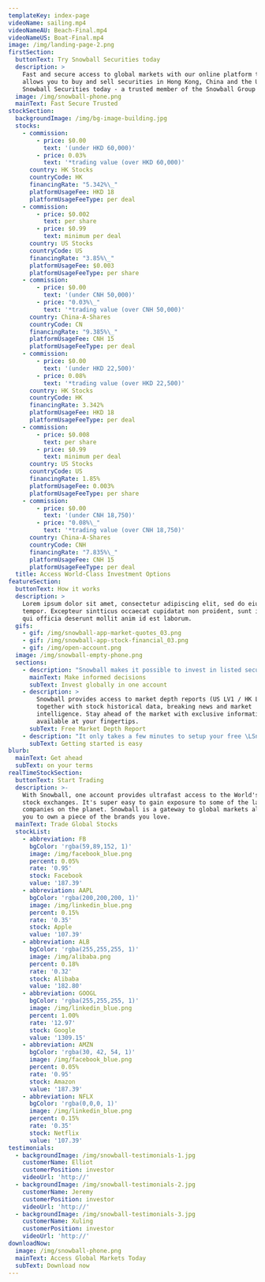 ```yaml
---
templateKey: index-page
videoName: sailing.mp4
videoNameAU: Beach-Final.mp4
videoNameUS: Boat-Final.mp4
image: /img/landing-page-2.png
firstSection:
  buttonText: Try Snowball Securities today
  description: >
    Fast and secure access to global markets with our online platform that
    allows you to buy and sell securities in Hong Kong, China and the US. Try
    Snowball Securities today - a trusted member of the Snowball Group
  image: /img/snowball-phone.png
  mainText: Fast Secure Trusted
stockSection:
  backgroundImage: /img/bg-image-building.jpg
  stocks:
    - commission:
        - price: $0.00
          text: '(under HKD 60,000)'
        - price: 0.03%
          text: '*trading value (over HKD 60,000)'
      country: HK Stocks
      countryCode: HK
      financingRate: "5.342%\_"
      platformUsageFee: HKD 18
      platformUsageFeeType: per deal
    - commission:
        - price: $0.002
          text: per share
        - price: $0.99
          text: minimum per deal
      country: US Stocks
      countryCode: US
      financingRate: "3.85%\_"
      platformUsageFee: $0.003
      platformUsageFeeType: per share
    - commission:
        - price: $0.00
          text: '(under CNH 50,000)'
        - price: "0.03%\_"
          text: '*trading value (over CNH 50,000)'
      country: China-A-Shares
      countryCode: CN
      financingRate: "9.385%\_"
      platformUsageFee: CNH 15
      platformUsageFeeType: per deal
    - commission:
        - price: $0.00
          text: '(under HKD 22,500)'
        - price: 0.08%
          text: '*trading value (over HKD 22,500)'
      country: HK Stocks
      countryCode: HK
      financingRate: 3.342%
      platformUsageFee: HKD 18
      platformUsageFeeType: per deal
    - commission:
        - price: $0.008
          text: per share
        - price: $0.99
          text: minimum per deal
      country: US Stocks
      countryCode: US
      financingRate: 1.85%
      platformUsageFee: 0.003%
      platformUsageFeeType: per share
    - commission:
        - price: $0.00
          text: '(under CNH 18,750)'
        - price: "0.08%\_"
          text: '*trading value (over CNH 18,750)'
      country: China-A-Shares
      countryCode: CNH
      financingRate: "7.835%\_"
      platformUsageFee: CNH 15
      platformUsageFeeType: per deal
  title: Access World-Class Investment Options
featureSection:
  buttonText: How it works
  description: >
    Lorem ipsum dolor sit amet, consectetur adipiscing elit, sed do eiusmod
    tempor. Excepteur sintticus occaecat cupidatat non proident, sunt in culpa
    qui officia deserunt mollit anim id est laborum.
  gifs:
    - gif: /img/snowball-app-market-quotes_03.png
    - gif: /img/snowball-app-stock-financial_03.png
    - gif: /img/open-account.png
  image: /img/snowball-empty-phone.png
  sections:
    - description: "Snowball makes it possible to invest in listed securities on the US, Hong Kong and China stock exchanges. Fast, convenient and secure trading accessed at a competitive low cost.\_\n"
      mainText: Make informed decisions
      subText: Invest globally in one account
    - description: >
        Snowball provides access to market depth reports (US LV1 / HK LV 2)
        together with stock historical data, breaking news and market
        intelligence. Stay ahead of the market with exclusive information
        available at your fingertips.
      subText: Free Market Depth Report
    - description: "It only takes a few minutes to setup your free \LSnowball account. The platform is really user friendly \Land the Snowball customer support team is only a phone \Lcall away if you need any assistance to get started. \LGive it a try today."
      subText: Getting started is easy
blurb:
  mainText: Get ahead
  subText: on your terms
realTimeStockSection:
  buttonText: Start Trading
  description: >-
    With Snowball, one account provides ultrafast access to the World's major
    stock exchanges. It's super easy to gain exposure to some of the largest
    companies on the planet. Snowball is a gateway to global markets allowing
    you to own a piece of the brands you love.
  mainText: Trade Global Stocks
  stockList:
    - abbreviation: FB
      bgColor: 'rgba(59,89,152, 1)'
      image: /img/facebook_blue.png
      percent: 0.05%
      rate: '0.95'
      stock: Facebook
      value: '187.39'
    - abbreviation: AAPL
      bgColor: 'rgba(200,200,200, 1)'
      image: /img/linkedin_blue.png
      percent: 0.15%
      rate: '0.35'
      stock: Apple
      value: '107.39'
    - abbreviation: ALB
      bgColor: 'rgba(255,255,255, 1)'
      image: /img/alibaba.png
      percent: 0.18%
      rate: '0.32'
      stock: Alibaba
      value: '182.80'
    - abbreviation: GOOGL
      bgColor: 'rgba(255,255,255, 1)'
      image: /img/linkedin_blue.png
      percent: 1.00%
      rate: '12.97'
      stock: Google
      value: '1309.15'
    - abbreviation: AMZN
      bgColor: 'rgba(30, 42, 54, 1)'
      image: /img/facebook_blue.png
      percent: 0.05%
      rate: '0.95'
      stock: Amazon
      value: '187.39'
    - abbreviation: NFLX
      bgColor: 'rgba(0,0,0, 1)'
      image: /img/linkedin_blue.png
      percent: 0.15%
      rate: '0.35'
      stock: Netflix
      value: '107.39'
testimonials:
  - backgroundImage: /img/snowball-testimonials-1.jpg
    customerName: Elliot
    customerPosition: investor
    videoUrl: 'http://'
  - backgroundImage: /img/snowball-testimonials-2.jpg
    customerName: Jeremy
    customerPosition: investor
    videoUrl: 'http://'
  - backgroundImage: /img/snowball-testimonials-3.jpg
    customerName: Xuling
    customerPosition: investor
    videoUrl: 'http://'
downloadNow:
  image: /img/snowball-phone.png
  mainText: Access Global Markets Today
  subText: Download now
---
```


